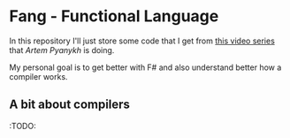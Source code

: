 # Fang - Functional Language

In this repository I'll just store some code that I get from [this video series](https://www.youtube.com/watch?v=qRHJ4qcFbNE&ab_channel=ArtemPyanykh) that _Artem Pyanykh_ is doing.

My personal goal is to get better with F# and also understand better how a compiler works.

## A bit about compilers

:TODO: